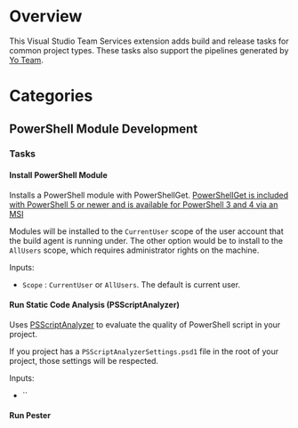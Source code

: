 # Overview

This Visual Studio Team Services extension adds build and release tasks for common project types.  These tasks also support the pipelines generated by [Yo Team](https://github.com/DarqueWarrior/generator-team).

# Categories

## PowerShell Module Development

### Tasks

#### Install PowerShell Module

Installs a PowerShell module with PowerShellGet.  [PowerShellGet is included with PowerShell 5 or newer and is available for PowerShell 3 and 4 via an MSI](https://docs.microsoft.com/en-us/powershell/gallery/psget/get_psget_module?WT.mc_id=-vsts-stmuraws)

Modules will be installed to the `CurrentUser` scope of the user account that the build agent is running under.  The other option would be to install to the `AllUsers` scope, which requires administrator rights on the machine.

Inputs:

* `Scope` : `CurrentUser` or `AllUsers`.  The default is current user. 

#### Run Static Code Analysis (PSScriptAnalyzer)

Uses [PSScriptAnalyzer](https://github.com/PowerShell/PSScriptAnalyzer) to evaluate the quality of PowerShell script in your project.

If you project has a `PSScriptAnalyzerSettings.psd1` file in the root of your project, those settings will be respected.

Inputs: 

* ``

#### Run Pester

